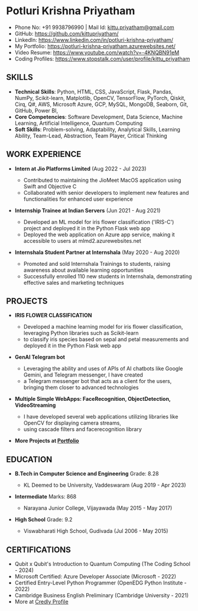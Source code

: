 # Potluri Krishna Priyatham
- Phone No: +91 9938796990 | Mail Id: [kittu.priyatham@gmail.com](mailto:kittu.ptiyatham@gmail.com)
- GitHub: https://github.com/kittupriyatham/
- LinkedIn: https://www.linkedin.com/in/potluri-krishna-priyatham/
- My Portfolio: https://potluri-krishna-priyatham.azurewebsites.net/
- Video Resume: https://www.youtube.com/watch?v=-4KNQBN91eM
- Coding Profiles: https://www.stopstalk.com/user/profile/kittu_priyatham

## SKILLS

- **Technical Skills**: Python, HTML, CSS, JavaScript, Flask, Pandas, NumPy, Scikit-learn, Matplotlib, OpenCV, 
     TensorFlow, PyTorch, Qiskit, Cirq, Q#, AWS, Microsoft Azure, GCP, MySQL, MongoDB, Seaborn, Git, GitHub, Power BI,
- **Core Competencies**: Software Development, Data Science, Machine Learning, Artificial Intelligence, Quantum Computing
- **Soft Skills**: Problem-solving, Adaptability, Analytical Skills, Learning Ability, Team-Lead, Abstraction, Team Player, 
Critical Thinking
## WORK EXPERIENCE

- **Intern at Jio Platforms Limited** (Aug 2022 - Jul 2023)
  - Contributed to maintaining the JioMeet MacOS application using Swift and Objective C
  - Collaborated with senior developers to implement new features and functionalities for enhanced user experience

- **Internship Trainee at Indian Servers** (Jun 2021 - Aug 2021)
  - Developed an ML model for iris flower classification ('IRIS-C') project and deployed it in the Python Flask web app
  - Deployed the web application on Azure app service, making it accessible to users at mlmd2.azurewebsites.net

- **Internshala Student Partner at Internshala** (May 2020 - Aug 2020)
  - Promoted and sold Internshala Trainings to students, raising awareness about available learning opportunities
  - Successfully enrolled 110 new students in Internshala, demonstrating effective sales and marketing techniques
## PROJECTS

- **IRIS FLOWER CLASSIFICATION**
  - Developed a machine learning model for iris flower classification, leveraging Python libraries such as Scikit-learn 
  - to classify iris species based on sepal and petal measurements and deployed it in the Python Flask web app

- **GenAI Telegram bot**
  - Leveraging the ability and uses of APIs of AI chatbots like Google Gemini, and Telegram messenger, I have created 
  - a Telegram messenger bot that acts as a client for the users, bringing them closer to advanced technologies

- **Multiple Simple WebApps: FaceRecognition, ObjectDetection, VideoStreaming**
  - I have developed several web applications utilizing libraries like OpenCV for displaying camera streams, 
  - using cascade filters and facerecognition library

- **More Projects at [Portfolio](https://potluri-krishna-priyatham.azurewebsites.net/projects)**
## EDUCATION

- **B.Tech in Computer Science and Engineering**                                                   Grade: 8.28
  - KL Deemed to be University, Vaddeswaram                                                        (Aug 2019 - Apr 2023)

- **Intermediate**                                                                                 Marks: 868
  - Narayana Junior College, Vijayawada                                                            (May 2015 - May 2017)

- **High School**                                                                                  Grade: 9.2
  - Viswabharati High School, Gudivada                                                             (Jul 2006 - May 2015)

## CERTIFICATIONS

- Qubit x Qubit's Introduction to Quantum Computing (The Coding School - 2024)
- Microsoft Certified: Azure Developer Associate (Microsoft - 2022)
- Certified Entry-Level Python Programmer (OpenEDG Python Institute - 2022)
- Cambridge Business English Preliminary (Cambridge University - 2021)
- More at [Credly Profile](https://www.credly.com/users/potluri-krishna-priyatham)
